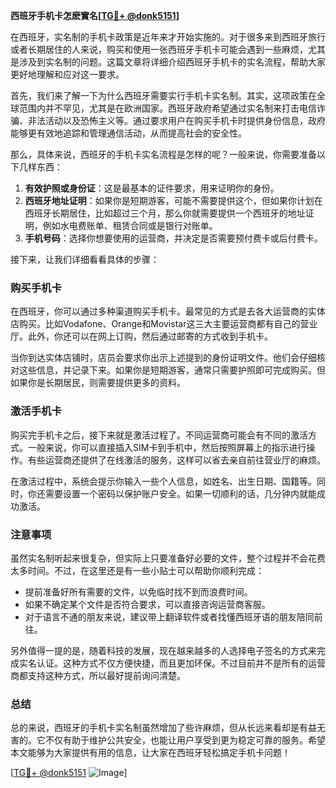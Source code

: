 **西班牙手机卡怎麽實名[[TG💪+ @donk5151](https://t.me/s/donk5151)]**

在西班牙，实名制的手机卡政策是近年来才开始实施的。对于很多来到西班牙旅行或者长期居住的人来说，购买和使用一张西班牙手机卡可能会遇到一些麻烦，尤其是涉及到实名制的问题。这篇文章将详细介绍西班牙手机卡的实名流程，帮助大家更好地理解和应对这一要求。

首先，我们来了解一下为什么西班牙需要实行手机卡实名制。其实，这项政策在全球范围内并不罕见，尤其是在欧洲国家。西班牙政府希望通过实名制来打击电信诈骗、非法活动以及恐怖主义等。通过要求用户在购买手机卡时提供身份信息，政府能够更有效地追踪和管理通信活动，从而提高社会的安全性。

那么，具体来说，西班牙的手机卡实名流程是怎样的呢？一般来说，你需要准备以下几样东西：

1. **有效护照或身份证**：这是最基本的证件要求，用来证明你的身份。
2. **西班牙地址证明**：如果你是短期游客，可能不需要提供这个，但如果你计划在西班牙长期居住，比如超过三个月，那么你就需要提供一个西班牙的地址证明，例如水电费账单、租赁合同或是银行对账单。
3. **手机号码**：选择你想要使用的运营商，并决定是否需要预付费卡或后付费卡。

接下来，让我们详细看看具体的步骤：

### 购买手机卡

在西班牙，你可以通过多种渠道购买手机卡。最常见的方式是去各大运营商的实体店购买。比如Vodafone、Orange和Movistar这三大主要运营商都有自己的营业厅。此外，你还可以在网上订购，然后通过邮寄的方式收到手机卡。

当你到达实体店铺时，店员会要求你出示上述提到的身份证明文件。他们会仔细核对这些信息，并记录下来。如果你是短期游客，通常只需要护照即可完成购买。但如果你是长期居民，则需要提供更多的资料。

### 激活手机卡

购买完手机卡之后，接下来就是激活过程了。不同运营商可能会有不同的激活方式。一般来说，你可以直接插入SIM卡到手机中，然后按照屏幕上的指示进行操作。有些运营商还提供了在线激活的服务，这样可以省去亲自前往营业厅的麻烦。

在激活过程中，系统会提示你输入一些个人信息，如姓名、出生日期、国籍等。同时，你还需要设置一个密码以保护账户安全。如果一切顺利的话，几分钟内就能成功激活。

### 注意事项

虽然实名制听起来很复杂，但实际上只要准备好必要的文件，整个过程并不会花费太多时间。不过，在这里还是有一些小贴士可以帮助你顺利完成：

- 提前准备好所有需要的文件，以免临时找不到而浪费时间。
- 如果不确定某个文件是否符合要求，可以直接咨询运营商客服。
- 对于语言不通的朋友来说，建议带上翻译软件或者找懂西班牙语的朋友陪同前往。

另外值得一提的是，随着科技的发展，现在越来越多的人选择电子签名的方式来完成实名认证。这种方式不仅方便快捷，而且更加环保。不过目前并不是所有的运营商都支持这种方式，所以最好提前询问清楚。

### 总结

总的来说，西班牙的手机卡实名制虽然增加了些许麻烦，但从长远来看却是有益无害的。它不仅有助于维护公共安全，也能让用户享受到更为稳定可靠的服务。希望本文能够为大家提供有用的信息，让大家在西班牙轻松搞定手机卡问题！

[[TG💪+ @donk5151](https://t.me/s/donk5151) ![Image](https://i.postimg.cc/rwNCRYN7/Snipaste-2025-04-30-17-27-05.png)]